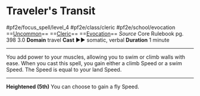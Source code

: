 # Traveler's Transit
#pf2e/focus_spell/level_4 #pf2e/class/cleric #pf2e/school/evocation 
==[Uncommon](Uncommon.md)== ==[Cleric](Cleric.md)== ==[Evocation](Evocation.md)==
*Source* Core Rulebook pg. 398 3.0
**Domain** travel
**Cast** ►► somatic, verbal
**Duration** 1 minute

---
You add power to your muscles, allowing you to swim or climb walls with ease. When you cast this spell, you gain either a climb Speed or a swim Speed. The Speed is equal to your land Speed.

<hr>

**Heightened (5th)** You can choose to gain a fly Speed.